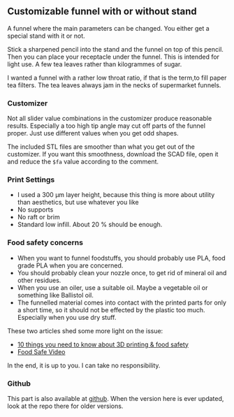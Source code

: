 ## Customizable funnel with or without stand

A funnel where the main parameters can be changed. You either get a special stand with it or not.

Stick a sharpened pencil into the stand and the funnel on top of this pencil. Then you can place your receptacle under the funnel. This is intended for light use. A few tea leaves rather than kilogrammes of sugar.

I wanted a funnel with a rather low throat ratio, if that is the
term,to fill paper tea filters. The tea leaves always jam in the necks
of supermarket funnels.

### Customizer

Not all slider value combinations in the customizer produce reasonable results. Especially a too high tip angle may cut off parts of the funnel proper. Just use different values when you get odd shapes.

The included STL files are smoother than what you get out of the customizer. If you want this smoothness, download the SCAD file, open it and reduce the `$fa` value according to the comment.

### Print Settings

* I used a 300 µm layer height, because this thing is more about utility than aesthetics, but use whatever you like
* No supports
* No raft or brim
* Standard low infill. About 20 % should be enough.

### Food safety concerns

* When you want to funnel foodstuffs, you should probably use PLA, food grade PLA when you are concerned.
* You should probably clean your nozzle once, to get rid of mineral oil and other residues.
* When you use an oiler, use a suitable oil. Maybe a vegetable oil or something like Ballistol oil.
* The funnelled material comes into contact with the printed parts for only a short time, so it should not be effected by the plastic too much. Especially when you use dry stuff.

These two articles shed some more light on the issue:
* [10 things you need to know about 3D printing & food safety](https://pinshape.com/blog/3d-printing-food-safe/)
* [Food Safe Video](https://joes3dworkbench.blogspot.de/2015/07/food-safe-video.html)

In the end, it is up to you. I can take no responsibility.


### Github

This part is also available at
[github](https://github.com/ospalh/3d-printing/tree/develop/funnel-with-stand). When
the version here is ever updated, look at the repo there for older
versions.
